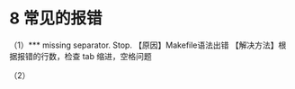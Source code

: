 

# 8 常见的报错
（1）*** missing separator.  Stop.
    【原因】Makefile语法出错
    【解决方法】根据报错的行数，检查 tab 缩进，空格问题

（2）
